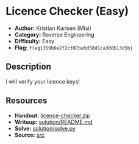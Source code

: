 # Licence Checker (Easy)

- **Author:** Kristian Karlsen (Misi)
- **Category:** Reverse Engineering
- **Difficulty:** Easy
- **Flag:** `flag{359b6e2f2cf87ba5d58d1ca308613d5b}`

## Description
I will verify your licence keys!

## Resources
- **Handout:** [licence-checker.zip](./licence-checker.zip)
- **Writeup:** [solution/README.md](./solution/README.md)
- **Solve:** [solution/solve.py](./solution/solve.py)
- **Source:** [src](./src)
